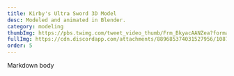 ```yaml
---
title: Kirby's Ultra Sword 3D Model
desc: Modeled and animated in Blender.
category: modeling
thumbImg: https://pbs.twimg.com/tweet_video_thumb/Frm_BkyacAANZea?format=jpg&name=small
fullImg: https://cdn.discordapp.com/attachments/889685374031527956/1087106103629856768/ultrsword.gif?ex=68a8cef4&is=68a77d74&hm=dec3205ad819e8d97d8692def7588770711a1bafd5fd4ccc4081ef8cd24fcd04&
order: 5
---
```

Markdown body